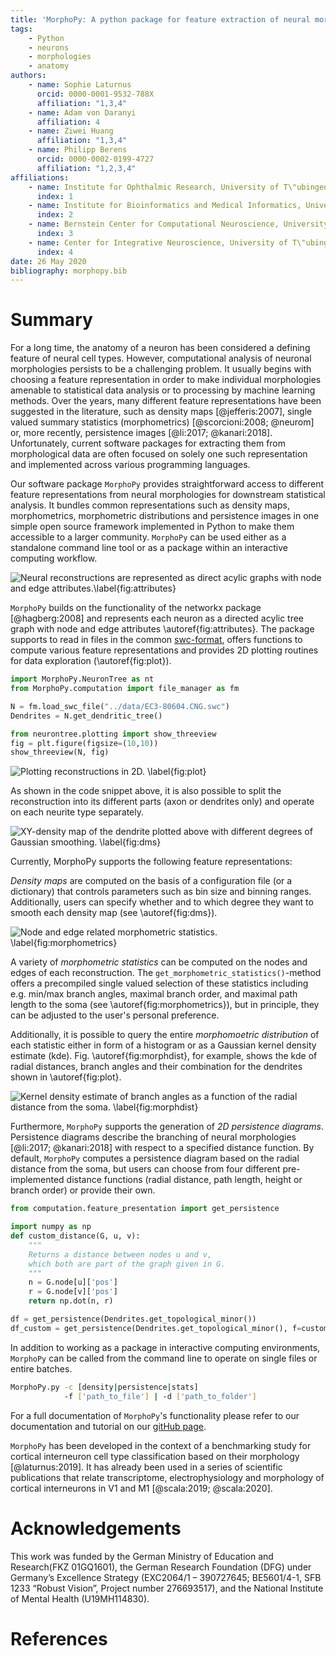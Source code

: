 ```yaml
---
title: 'MorphoPy: A python package for feature extraction of neural morphologies.'
tags:
    - Python
    - neurons
    - morphologies
    - anatomy
authors:
    - name: Sophie Laturnus
      orcid: 0000-0001-9532-788X
      affiliation: "1,3,4"
    - name: Adam von Daranyi
      affiliation: 4
    - name: Ziwei Huang
      affiliation: "1,3,4"
    - name: Philipp Berens
      orcid: 0000-0002-0199-4727
      affiliation: "1,2,3,4"
affiliations:
    - name: Institute for Ophthalmic Research, University of T\"ubingen, Germany
      index: 1
    - name: Institute for Bioinformatics and Medical Informatics, University of T\"ubingen, Germany
      index: 2
    - name: Bernstein Center for Computational Neuroscience, University of T\"ubingen, Germany
      index: 3
    - name: Center for Integrative Neuroscience, University of T\"ubingen, Germany
      index: 4
date: 26 May 2020
bibliography: morphopy.bib
---
```


# Summary

For a long time, the anatomy of a neuron has been considered a defining feature of neural cell types.
However, computational analysis of neuronal morphologies persists to be a challenging problem. It usually begins with choosing a
feature representation in order to make individual morphologies amenable to statistical data analysis or to processing by
machine learning methods. Over the years, many different feature representations have been suggested in the literature,
such as density maps [@jefferis:2007], single valued summary statistics (morphometrics) [@scorcioni:2008; @neurom] or,
more recently, persistence images [@li:2017; @kanari:2018].
Unfortunately, current software packages for extracting them from morphological data are often focused on solely one such
representation and implemented across various programming languages.

Our software package `MorphoPy` provides straightforward access to different feature representations from neural morphologies for
downstream statistical analysis. It bundles common representations such as density maps, morphometrics, morphometric distributions
and persistence images in one simple open source framework implemented in Python to make them accessible to a larger community.
`MorphoPy` can be used either as a standalone command line tool or as a package within an interactive computing workflow.

![Neural reconstructions are represented as direct acylic graphs with node and edge attributes.\label{fig:attributes}](./figures/Fig1_attributes_small.png)

`MorphoPy` builds on the functionality of the networkx package [@hagberg:2008] and represents each neuron as a directed
acylic tree graph with node and edge attributes \autoref{fig:attributes}. The package supports to read in files in the common
[swc-format](http://www.neuronland.org/NLMorphologyConverter/MorphologyFormats/SWC/Spec.html), offers functions to
compute various feature representations and provides 2D plotting routines for data exploration (\autoref{fig:plot}).
```python
import MorphoPy.NeuronTree as nt
from MorphoPy.computation import file_manager as fm

N = fm.load_swc_file("../data/EC3-80604.CNG.swc")
Dendrites = N.get_dendritic_tree()

from neurontree.plotting import show_threeview
fig = plt.figure(figsize=(10,10))
show_threeview(N, fig)
```

![Plotting reconstructions in 2D. \label{fig:plot}](./figures/threeview_dendrites.png)

As shown in the code snippet above, it is also possible to split the reconstruction into its different parts (axon or dendrites only)
and operate on each neurite type separately. 

![XY-density map of the dendrite plotted above with different degrees of Gaussian smoothing. \label{fig:dms}](./figures/density_map_smoothing.png)

Currently, MorphoPy supports the following feature representations:

_Density maps_ are computed on the basis of a configuration file (or a dictionary) that controls parameters such as bin size
and binning ranges. Additionally, users can specify whether and to which degree
they want to smooth each density map (see \autoref{fig:dms}).

![Node and edge related morphometric statistics. \label{fig:morphometrics}](./figures/fig_morphometrics.png)

A variety of _morphometric statistics_ can be computed on the nodes and edges of each reconstruction.
The `get_morphometric_statistics()`-method offers a precompiled single valued selection of these statistics including e.g.
min/max branch angles, maximal branch order, and maximal path length to the soma (see \autoref{fig:morphometrics}), but in principle, they can be adjusted to the user's personal preference.

Additionally, it is possible to query the entire _morphomoetric distribution_ of each statistic either in form of a histogram or as a
Gaussian kernel density estimate (kde). Fig. \autoref{fig:morphdist}, for example, shows the kde of radial distances, branch angles and their
combination for the dendrites shown in \autoref{fig:plot}.

![Kernel density estimate of branch angles as a function of the radial distance from the soma. \label{fig:morphdist}](./figures/2D_morph_dist.png)

Furthermore, `MorphoPy` supports the generation of _2D persistence diagrams_. Persistence diagrams describe the branching
of neural morphologies [@li:2017; @kanari:2018] with respect to a specified distance function. By default, `MorphoPy`
computes a persistence diagram based on the radial distance from the soma, but users can choose from four different
pre-implemented distance functions (radial distance, path length, height or branch order) or provide their own.

```python
from computation.feature_presentation import get_persistence

import numpy as np
def custom_distance(G, u, v):
    """
    Returns a distance between nodes u and v, 
    which both are part of the graph given in G.
    """
    n = G.node[u]['pos']
    r = G.node[v]['pos']
    return np.dot(n, r)

df = get_persistence(Dendrites.get_topological_minor())
df_custom = get_persistence(Dendrites.get_topological_minor(), f=custom_distance)
```

In addition to working as a package in interactive computing environments, `MorphoPy` can be called from the command line
to operate on single files or entire batches.
```bash
MorphoPy.py -c [density|persistence|stats] 
            -f ['path_to_file'] | -d ['path_to_folder']
```
For a full documentation of `MorphoPy`'s functionality please refer to our documentation and tutorial on our [gitHub page](https://github.com/berenslab/MorphoPy).

`MorphoPy` has been developed in the context of a benchmarking study for cortical interneuron cell type classification
based on their morphology [@laturnus:2019]. It has already been used in a series of scientific publications that relate
transcriptome, electrophysiology and morphology of cortical interneurons in V1 and M1 [@scala:2019; @scala:2020].

# Acknowledgements

This work was funded by the German Ministry of Education and Research(FKZ 01GQ1601), the German Research Foundation (DFG)
under Germany’s Excellence Strategy (EXC2064/1 – 390727645; BE5601/4-1, SFB 1233 “Robust Vision”, Project number 276693517),
and the National Institute of Mental Health (U19MH114830).

# References

